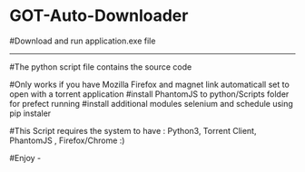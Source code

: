 # GOT-Auto-Downloader

#Download and run application.exe file 
***********************************************************************************************************************
#The python script file contains the source code


#Only works if you have Mozilla Firefox and magnet link automaticall set to open with a torrent application
#install PhantomJS to python/Scripts folder for prefect running
#install additional modules selenium and schedule using pip instaler


#This Script requires the system to have : Python3, Torrent Client, PhantomJS , Firefox/Chrome :)

#Enjoy - 
